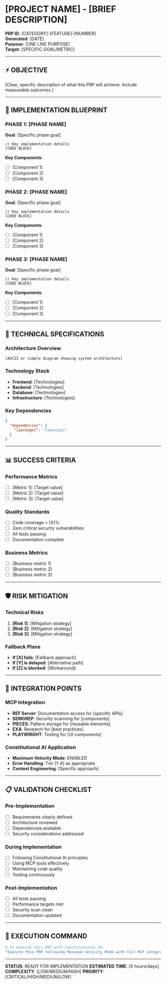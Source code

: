 # [PROJECT NAME] - [BRIEF DESCRIPTION]
**PRP ID**: [CATEGORY]-[FEATURE]-[NUMBER]  
**Generated**: [DATE]  
**Purpose**: [ONE LINE PURPOSE]  
**Target**: [SPECIFIC GOAL/METRIC]  

---

## ⚡ OBJECTIVE

[Clear, specific description of what this PRP will achieve. Include measurable outcomes.]

---

## 🎯 IMPLEMENTATION BLUEPRINT

### PHASE 1: [PHASE NAME]
**Goal**: [Specific phase goal]

```[language]
// Key implementation details
[CODE BLOCK]
```

**Key Components**:
- [ ] [Component 1]
- [ ] [Component 2]
- [ ] [Component 3]

### PHASE 2: [PHASE NAME]
**Goal**: [Specific phase goal]

```[language]
// Key implementation details
[CODE BLOCK]
```

**Key Components**:
- [ ] [Component 1]
- [ ] [Component 2]
- [ ] [Component 3]

### PHASE 3: [PHASE NAME]
**Goal**: [Specific phase goal]

```[language]
// Key implementation details
[CODE BLOCK]
```

**Key Components**:
- [ ] [Component 1]
- [ ] [Component 2]
- [ ] [Component 3]

---

## 🚀 TECHNICAL SPECIFICATIONS

### Architecture Overview
```
[ASCII or simple diagram showing system architecture]
```

### Technology Stack
- **Frontend**: [Technologies]
- **Backend**: [Technologies]
- **Database**: [Technologies]
- **Infrastructure**: [Technologies]

### Key Dependencies
```json
{
  "dependencies": {
    "[package]": "[version]"
  }
}
```

---

## 📊 SUCCESS CRITERIA

### Performance Metrics
- [ ] [Metric 1]: [Target value]
- [ ] [Metric 2]: [Target value]
- [ ] [Metric 3]: [Target value]

### Quality Standards
- [ ] Code coverage > [X]%
- [ ] Zero critical security vulnerabilities
- [ ] All tests passing
- [ ] Documentation complete

### Business Metrics
- [ ] [Business metric 1]
- [ ] [Business metric 2]
- [ ] [Business metric 3]

---

## 🛡️ RISK MITIGATION

### Technical Risks
1. **[Risk 1]**: [Mitigation strategy]
2. **[Risk 2]**: [Mitigation strategy]
3. **[Risk 3]**: [Mitigation strategy]

### Fallback Plans
- **If [X] fails**: [Fallback approach]
- **If [Y] is delayed**: [Alternative path]
- **If [Z] is blocked**: [Workaround]

---

## 🔄 INTEGRATION POINTS

### MCP Integration
- **REF Server**: Documentation access for [specific APIs]
- **SEMGREP**: Security scanning for [components]
- **PIECES**: Pattern storage for [reusable elements]
- **EXA**: Research for [best practices]
- **PLAYWRIGHT**: Testing for [UI components]

### Constitutional AI Application
- **Maximum Velocity Mode**: ENABLED
- **Error Handling**: Tier [1-4] as appropriate
- **Context Engineering**: [Specific approach]

---

## 📋 VALIDATION CHECKLIST

### Pre-Implementation
- [ ] Requirements clearly defined
- [ ] Architecture reviewed
- [ ] Dependencies available
- [ ] Security considerations addressed

### During Implementation
- [ ] Following Constitutional AI principles
- [ ] Using MCP tools effectively
- [ ] Maintaining code quality
- [ ] Testing continuously

### Post-Implementation
- [ ] All tests passing
- [ ] Performance targets met
- [ ] Security scan clean
- [ ] Documentation updated

---

## 🎯 EXECUTION COMMAND

```bash
# To execute this PRP with Constitutional AI:
"Execute this PRP following Maximum Velocity Mode with full MCP integration"
```

---

**STATUS**: READY FOR IMPLEMENTATION
**ESTIMATED TIME**: [X hours/days]
**COMPLEXITY**: [LOW/MEDIUM/HIGH]
**PRIORITY**: [CRITICAL/HIGH/MEDIUM/LOW]